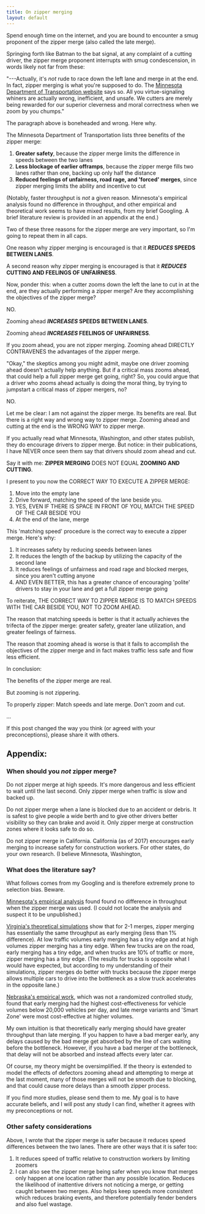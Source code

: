 ```yaml
---
title: On zipper merging
layout: default
---
```



Spend enough time on the internet, and you are bound to encounter a smug proponent of the zipper merge (also called the late merge).

Springing forth like Batman to the bat signal, at any complaint of a cutting driver, the zipper merge proponent interrupts with smug condescension, in words likely not far from these:

"---Actually, it's *not* rude to race down the left lane and merge in at the end. In fact, zipper merging is what you're supposed to do. The [Minnesota Department of Transportation website](https://www.dot.state.mn.us/latemerge/) says so. All you virtue-signaling whiners are actually wrong, inefficient, and unsafe. We cutters are merely being rewarded for our superior cleverness and moral correctness when we zoom by you chumps."

The paragraph above is boneheaded and wrong. Here why.

The Minnesota Department of Transportation lists three benefits of the zipper merge:



1.  **Greater safety**, because the zipper merge limits the difference in speeds between the two lanes
1.  **Less blockage of earlier offramps**, because the zipper merge fills two lanes rather than one, backing up only half the distance
1.  **Reduced feelings of unfairness, road rage, and 'forced' merges**, since zipper merging limits the ability and incentive to cut

(Notably, faster throughput is *not* a given reason. Minnesota's empirical analysis found no difference in throughput, and other empirical and theoretical work seems to have mixed results, from my brief Googling. A brief literature review is provided in an appendix at the end.)

Two of these three reasons for the zipper merge are very important, so I'm going to repeat them in all caps.

One reason why zipper merging is encouraged is that it **_REDUCES_ SPEEDS BETWEEN LANES**.

A second reason why zipper merging is encouraged is that it **_REDUCES_ CUTTING AND FEELINGS OF UNFAIRNESS**.

Now, ponder this: when a cutter zooms down the left the lane to cut in at the end, are they actually performing a zipper merge? Are they accomplishing the objectives of the zipper merge?

NO.

Zooming ahead **_INCREASES_ SPEEDS BETWEEN LANES**.

Zooming ahead **_INCREASES_ FEELINGS OF UNFAIRNESS**.

If you zoom ahead, you are not zipper merging. Zooming ahead DIRECTLY CONTRAVENES the advantages of the zipper merge.

"Okay," the skeptics among you might admit, maybe one driver zooming ahead doesn't actually help anything. But if a critical mass zooms ahead, that could help a full zipper merge get going, right? So, you could argue that a driver who zooms ahead actually is doing the moral thing, by trying to jumpstart a critical mass of zipper mergers, no?

NO.

Let me be clear: I am not against the zipper merge. Its benefits are real. But there is a right way and wrong way to zipper merge. Zooming ahead and cutting at the end is the WRONG WAY to zipper merge.

If you actually read what Minnesota, Washington, and other states publish, they do encourage drivers to zipper merge. But notice: in their publications, I have NEVER once seen them say that drivers should zoom ahead and cut.

Say it with me: **ZIPPER MERGING** DOES NOT EQUAL **ZOOMING AND CUTTING**.

I present to you now the CORRECT WAY TO EXECUTE A ZIPPER MERGE:



1.  Move into the empty lane
1.  Drive forward, matching the speed of the lane beside you.
1.  YES, EVEN IF THERE IS SPACE IN FRONT OF YOU, MATCH THE SPEED OF THE CAR BESIDE YOU
1.  At the end of the lane, merge

This 'matching speed' procedure is the correct way to execute a zipper merge. Here's why:



1.  It increases safety by reducing speeds between lanes
1.  It reduces the length of the backup by utilizing the capacity of the second lane
1.  It reduces feelings of unfairness and road rage and blocked merges, since you aren't cutting anyone
1.  AND EVEN BETTER, this has a greater chance of encouraging 'polite' drivers to stay in your lane and get a full zipper merge going

To reiterate, THE CORRECT WAY TO ZIPPER MERGE IS TO MATCH SPEEDS WITH THE CAR BESIDE YOU, NOT TO ZOOM AHEAD.

The reason that matching speeds is better is that it actually achieves the trifecta of the zipper merge: greater safety, greater lane utilization, and greater feelings of fairness.

The reason that zooming ahead is worse is that it fails to accomplish the objectives of the zipper merge and in fact makes traffic less safe and flow less efficient.

In conclusion:

The benefits of the zipper merge are real.

But zooming is not zippering.

To properly zipper: Match speeds and late merge. Don't zoom and cut.

...

If this post changed the way you think (or agreed with your preconceptions), please share it with others.

## Appendix:

### When should you *not* zipper merge?

Do not zipper merge at high speeds. It's more dangerous and less efficient to wait until the last second. Only zipper merge when traffic is slow and backed up.

Do not zipper merge when a lane is blocked due to an accident or debris. It is safest to give people a wide berth and to give other drivers better visibility so they can brake and avoid it. Only zipper merge at construction zones where it looks safe to do so.

Do not zipper merge in California. California (as of 2017) encourages early merging to increase safety for construction workers. For other states, do your own research. (I believe Minnesota, Washington,

### What does the literature say?

What follows comes from my Googling and is therefore extremely prone to selection bias. Beware.

[Minnesota's empirical analysis](**www.dot.state.mn.us**/trafficeng/workzone/doc/**When-latemerge**-**zipper**.pdf) found found no difference in throughput when the zipper merge was used. (I could not locate the analysis and suspect it to be unpublished.)

[Virginia's theoretical simulations]([https://trid.trb.org/view.aspx?id=740323](https://trid.trb.org/view.aspx?id=740323)) show that for 2-1 merges, zipper merging has essentially the same throughput as early merging (less than 1% difference). At low traffic volumes early merging has a tiny edge and at high volumes zipper merging has a tiny edge. When few trucks are on the road, early merging has a tiny edge, and when trucks are 10% of traffic or more, zipper merging has a tiny edge. (The results for trucks is opposite what I would have expected, but according to my understanding of their simulations, zipper merges do better with trucks because the zipper merge allows multiple cars to drive into the bottleneck as a slow truck accelerates in the opposite lane.)

[Nebraska's empirical work]([https://www.workzonesafety.org/publication/alternative-driver-information-to-alleviate-work-zone-related-delays/](https://www.workzonesafety.org/publication/alternative-driver-information-to-alleviate-work-zone-related-delays/)), which was not a randomized controlled study, found that early merging had the highest cost-effectiveness for vehicle volumes below 20,000 vehicles per day, and late merge variants and 'Smart Zone' were most cost-effective at higher volumes.

My own intuition is that theoretically early merging should have greater throughput than late merging. If you happen to have a bad merger early, any delays caused by the bad merge get absorbed by the line of cars waiting before the bottleneck. However, if you have a bad merger *at* the bottleneck, that delay will not be absorbed and instead affects every later car.

Of course, my theory might be oversimplified. If the theory is extended to model the effects of defectors zooming ahead and attempting to merge at the last moment, many of those merges will not be smooth due to blocking, and that could cause more delays than a smooth zipper process.

If you find more studies, please send them to me. My goal is to have accurate beliefs, and I will post any study I can find, whether it agrees with my preconceptions or not.

### Other safety considerations

Above, I wrote that the zipper merge is safer because it reduces speed differences between the two lanes. There are other ways that it is safer too:



1.  It reduces speed of traffic relative to construction workers by limiting zoomers
1.  I can also see the zipper merge being safer when you know that merges only happen at one location rather than any possible location. Reduces the likelihood of inattentive drivers not noticing a merge, or getting caught between two merges. Also helps keep speeds more consistent which reduces braking events, and therefore potentially fender benders and also fuel wastage.

